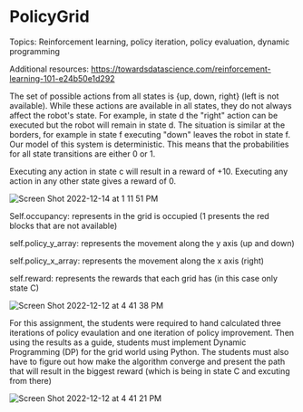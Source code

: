 # PolicyGrid

Topics: Reinforcement learning, policy iteration, policy evaluation, dynamic programming

Additional resources: https://towardsdatascience.com/reinforcement-learning-101-e24b50e1d292

The set of possible actions from all states is {up, down, right} (left is not available).  While these actions are available in all states, they do not always affect the robot's state.  For example, in state d the "right" action can be executed but the robot will remain in state d.  The situation is similar at the borders, for example in state f executing "down" leaves the robot in state f.  Our model of this system is deterministic.  This means that the probabilities for all state transitions are either 0 or 1.

Executing any action in state c will result in a reward of +10.  Executing any action in any other state gives a reward of 0.

![Screen Shot 2022-12-14 at 1 11 51 PM](https://user-images.githubusercontent.com/66441548/207655431-048c7645-b120-473f-8589-e10aab77d796.png)


Self.occupancy: represents in the grid is occupied (1 presents the red blocks that are not available)

self.policy_y_array: represents the movement along the y axis (up and down)

self.policy_x_array: represents the movement along the x axis (right)

self.reward: represents the rewards that each grid has (in this case only state C)

![Screen Shot 2022-12-12 at 4 41 38 PM](https://user-images.githubusercontent.com/66441548/207653100-99e394fe-f0c2-414c-9a38-2f7bc09a0032.png)

For this assignment, the students were required to hand calculated three iterations of policy evaulation and one iteration of policy improvement. Then using the results as a guide, students must implement Dynamic Programming (DP) for the grid world using Python. The students must also have to figure out how make the algorithm converge and present the path that will result in the biggest reward (which is being in state C and excuting from there) 

![Screen Shot 2022-12-12 at 4 41 21 PM](https://user-images.githubusercontent.com/66441548/207652586-57901b02-e14a-4589-b77e-1c441eff2cba.png)
